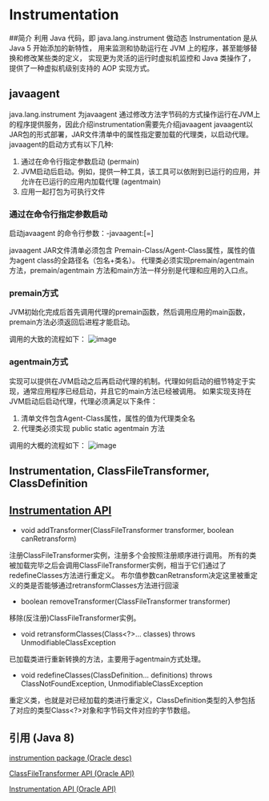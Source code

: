 # Instrumentation

##简介
利用 Java 代码，即 java.lang.instrument 做动态 Instrumentation 是从 Java 5 开始添加的新特性，
用来监测和协助运行在 JVM 上的程序，甚至能够替换和修改某些类的定义，
实现更为灵活的运行时虚拟机监控和 Java 类操作了，提供了一种虚拟机级别支持的 AOP 实现方式。

## javaagent
java.lang.instrument 为javaagent 通过修改方法字节码的方式操作运行在JVM上的程序提供服务，因此介绍instrumentation需要先介绍javaagent
javaagent以JAR包的形式部署，JAR文件清单中的属性指定要加载的代理类，以启动代理。javaagent的启动方式有以下几种:

1. 通过在命令行指定参数启动 (permain)
2. JVM启动后启动。例如，提供一种工具，该工具可以依附到已运行的应用，并允许在已运行的应用内加载代理 (agentmain)
3. 应用一起打包为可执行文件

### 通过在命令行指定参数启动
启动javaagent 的命令行参数：-javaagent:<jarpath>[=<options>]

javaagent JAR文件清单必须包含 Premain-Class/Agent-Class属性，属性的值为agent class的全路径名（包名+类名）。
代理类必须实现premain/agentmain 方法，premain/agentmain 方法和main方法一样分别是代理和应用的入口点。

### premain方式

JVM初始化完成后首先调用代理的premain函数，然后调用应用的main函数，premain方法必须返回后进程才能启动。

调用的大致的流程如下：
![image](https://raw.githubusercontent.com/Ghost4Wandering/j.icon/master/instrumentation/agentclass-2.png)


### agentmain方式
实现可以提供在JVM启动之后再启动代理的机制。代理如何启动的细节特定于实现，通常应用程序已经启动，并且它的main方法已经被调用。
如果实现支持在JVM启动后启动代理，代理必须满足以下条件：
1. 清单文件包含Agent-Class属性，属性的值为代理类全名
2. 代理类必须实现 public static agentmain 方法

调用的大概的流程如下：
![image](https://raw.githubusercontent.com/Ghost4Wandering/j.icon/master/instrumentation/premain.png)


## Instrumentation, ClassFileTransformer, ClassDefinition

## [Instrumentation API](https://docs.oracle.com/javase/8/docs/api/java/lang/instrument/Instrumentation.html)
* void addTransformer(ClassFileTransformer transformer, boolean canRetransform)

注册ClassFileTransformer实例，注册多个会按照注册顺序进行调用。
所有的类被加载完毕之后会调用ClassFileTransformer实例，相当于它们通过了redefineClasses方法进行重定义。
布尔值参数canRetransform决定这里被重定义的类是否能够通过retransformClasses方法进行回滚

* boolean removeTransformer(ClassFileTransformer transformer)

移除(反注册)ClassFileTransformer实例。

* void retransformClasses(Class<?>... classes) throws UnmodifiableClassException

已加载类进行重新转换的方法，主要用于agentmain方式处理。

* void redefineClasses(ClassDefinition... definitions) throws ClassNotFoundException, UnmodifiableClassException

重定义类，也就是对已经加载的类进行重定义，ClassDefinition类型的入参包括了对应的类型Class<?>对象和字节码文件对应的字节数组。


## 引用 (Java 8)

[instrumention package (Oracle desc) ](https://docs.oracle.com/javase/8/docs/api/java/lang/instrument/package-summary.html)

[ClassFileTransformer API (Oracle API)](https://docs.oracle.com/javase/8/docs/api/java/lang/instrument/ClassFileTransformer.html)

[Instrumentation API (Oracle API)](https://docs.oracle.com/javase/8/docs/api/java/lang/instrument/Instrumentation.html)